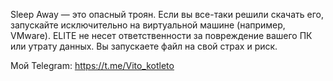 Sleep Away — это опасный троян. Если вы все-таки решили скачать его, запускайте исключительно на виртуальной машине (например, VMware). ELITE не несет ответственности за повреждение вашего ПК или утрату данных. Вы запускаете файл на свой страх и риск.

Мой Telegram: https://t.me/Vito_kotleto
